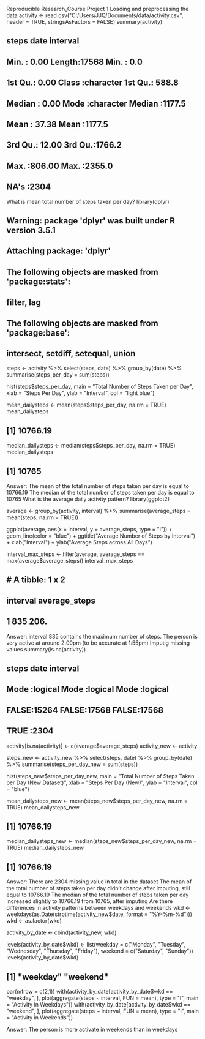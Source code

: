 Reproducible Research_Course Project 1
Loading and preprocessing the data
activity <- read.csv("C:/Users/JJQ/Documents/data/activity.csv", header = TRUE, stringsAsFactors = FALSE)
summary(activity)
##      steps            date              interval     
##  Min.   :  0.00   Length:17568       Min.   :   0.0  
##  1st Qu.:  0.00   Class :character   1st Qu.: 588.8  
##  Median :  0.00   Mode  :character   Median :1177.5  
##  Mean   : 37.38                      Mean   :1177.5  
##  3rd Qu.: 12.00                      3rd Qu.:1766.2  
##  Max.   :806.00                      Max.   :2355.0  
##  NA's   :2304
What is mean total number of steps taken per day?
library(dplyr)
## Warning: package 'dplyr' was built under R version 3.5.1
## 
## Attaching package: 'dplyr'
## The following objects are masked from 'package:stats':
## 
##     filter, lag
## The following objects are masked from 'package:base':
## 
##     intersect, setdiff, setequal, union
steps <- activity %>% select(steps, date) %>% group_by(date) %>% summarise(steps_per_day = sum(steps))

hist(steps$steps_per_day, main = "Total Number of Steps Taken per Day", xlab = "Steps Per Day", ylab = "Interval", col = "light blue")
 
mean_dailysteps <- mean(steps$steps_per_day, na.rm = TRUE)
mean_dailysteps
## [1] 10766.19
median_dailysteps <- median(steps$steps_per_day, na.rm = TRUE)
median_dailysteps
## [1] 10765
Answer: The mean of the total number of steps taken per day is equal to 10766.19 The median of the total number of steps taken per day is equal to 10765
What is the average daily activity pattern?
library(ggplot2)

average <- group_by(activity, interval) %>% summarise(average_steps = mean(steps, na.rm = TRUE))

ggplot(average, aes(x = interval, y = average_steps, type = "l")) + geom_line(color = "blue") + 
  ggtitle("Average Number of Steps by Interval") + xlab("Interval") + ylab("Average Steps across All Days")
 
interval_max_steps <- filter(average, average_steps == max(average$average_steps))
interval_max_steps
## # A tibble: 1 x 2
##   interval average_steps
##      <int>         <dbl>
## 1      835          206.
Answer: interval 835 contains the maximum number of steps. The person is very active at around 2:00pm (to be accurate at 1:55pm)
Imputig missing values
summary(is.na(activity))
##    steps            date          interval      
##  Mode :logical   Mode :logical   Mode :logical  
##  FALSE:15264     FALSE:17568     FALSE:17568    
##  TRUE :2304
activity[is.na(activity)] <- c(average$average_steps)
activity_new <- activity

steps_new <- activity_new %>% select(steps, date) %>% group_by(date) %>% summarise(steps_per_day_new = sum(steps))

hist(steps_new$steps_per_day_new, main = "Total Number of Steps Taken per Day (New Dataset)", xlab = "Steps Per Day (New)", ylab = "Interval", col = "blue")
 
mean_dailysteps_new <- mean(steps_new$steps_per_day_new, na.rm = TRUE)
mean_dailysteps_new
## [1] 10766.19
median_dailysteps_new <- median(steps_new$steps_per_day_new, na.rm = TRUE)
median_dailysteps_new
## [1] 10766.19
Answer: There are 2304 missing value in total in the dataset The mean of the total number of steps taken per day didn’t change after imputing, still equal to 10766.19 The median of the total number of steps taken per day increased slightly to 10766.19 from 10765, after imputing
Are there differences in activity patterns between weekdays and weekends
wkd <- weekdays(as.Date(strptime(activity_new$date, format =  "%Y-%m-%d")))
wkd <- as.factor(wkd)

activity_by_date <- cbind(activity_new, wkd)

levels(activity_by_date$wkd) <- list(weekday = c("Monday", "Tuesday", "Wednesday", "Thursday", "Friday"), 
                                     weekend = c("Saturday", "Sunday"))
levels(activity_by_date$wkd)
## [1] "weekday" "weekend"
par(mfrow = c(2,1))
with(activity_by_date[activity_by_date$wkd == "weekday", ], plot(aggregate(steps ~ interval, FUN = mean), type = "l", main = "Activity in Weekdays"))
with(activity_by_date[activity_by_date$wkd == "weekend", ], plot(aggregate(steps ~ interval, FUN = mean), type = "l", main = "Activity in Weekends"))
 
Answer: The person is more activate in weekends than in weekdays
